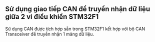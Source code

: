 ## Sử dụng giao tiếp CAN để truyền nhận dữ liệu giữa 2 vi điều khiển STM32F1
Sử dụng CAN được tích hợp sẵn trong STM32F1 kết hợp với bộ CAN Transceiver để truyền nhận 1 mảng dữ liệu.